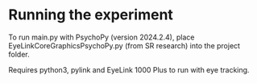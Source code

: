 # Running the experiment

To run main.py with PsychoPy (version 2024.2.4), place EyeLinkCoreGraphicsPsychoPy.py (from SR research) into the project folder. 

Requires python3, pylink and EyeLink 1000 Plus to run with eye tracking.

